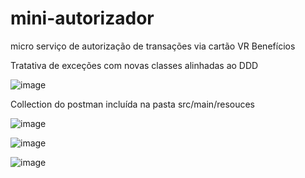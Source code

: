 # mini-autorizador
micro serviço de autorização de transações via cartão VR Benefícios



Tratativa de exceções com novas classes alinhadas ao DDD

![image](https://user-images.githubusercontent.com/6883531/236948501-a157421b-aecf-48b0-8990-4323de07c390.png)


Collection do postman incluída na pasta src/main/resouces

![image](https://user-images.githubusercontent.com/6883531/236948261-5e4b7a5a-916c-4002-9576-fc52a1b28fb4.png)



![image](https://github.com/FabioDevGomes/mini-autorizador/assets/6883531/5fd6d99f-18cb-471e-832b-2ba3d3683f65)

![image](https://github.com/FabioDevGomes/mini-autorizador/assets/6883531/f08fb69e-5cee-4d3e-9af1-3119b576879b)
